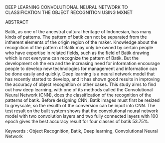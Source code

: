 DEEP LEARNING CONVOLUTIONAL NEURAL NETWORK TO CLASSIFICATION THE OBJECT RECOGNITION USING MXNET

ABSTRACT

Batik, as one of the ancestral cultural heritage of Indonesian, has many kinds of patterns. The pattern of batik can not be separated from the intherent elements of the origin region of the maker. Knowledge about the  recognition of the pattern of Batik may only be owned by certain people who have expertise in related fields, such as the field of Batik drawing which is not everyone can recognize the pattern of Batik. But the development oh the era and the increasing need for information encourage people to develop new technologies for management and information can be done easily and quickly. Deep learning is a neural network model that has recently started to develop, and it has shown good results in improving the accuracy of object recognition or other cases. This study aims to find out how deep learning, with one of its methods called the Convolutional Neural Network (CNN), does the classification of the recognition of the patterns of batik. Before designing CNN, Batik images must first be resized to greyscale, so the resulth of the conversion can be input into CNN. The test result on the built system shows that the convolutional neural network model  with two convolution layers and two fully connected layers with 100 epoch gives the best accuracy result for four classes of batik 53.75%.


Keywords : Object Recognition, Batik, Deep learning, Convolutional Neural     Network    
